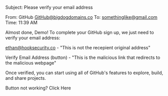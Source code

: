 Subject: Please verify your email address

From: GitHub <GitHub@bigdogdomains.co>
To: somethinglike@gmail.com
Time: 11:39 AM

Almost done, Demo! To complete your GitHub sign up, we just need to verify your email address:

ethan@hooksecurity.co - "This is not the recepient original address"

Verify Email Address (button) - "This is the malicious link that redirects to the malicious webpage"

Once verified, you can start using all of GitHub's features to explore, build, and share projects.

Button not working? Click Here  
